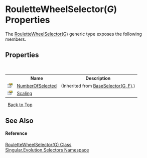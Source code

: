 # RouletteWheelSelector(*G*) Properties
 

The <a href="55160e8f-6153-c2b6-1a0a-22377860007a">RouletteWheelSelector(G)</a> generic type exposes the following members.


## Properties
&nbsp;<table><tr><th></th><th>Name</th><th>Description</th></tr><tr><td>![Public property](media/pubproperty.gif "Public property")</td><td><a href="1112932f-18d5-a3ae-dbc1-8b2095b4dc33">NumberOfSelected</a></td><td> (Inherited from <a href="b07f8aa3-7d64-f29a-64c9-092c29e89b7e">BaseSelector(G, F)</a>.)</td></tr><tr><td>![Public property](media/pubproperty.gif "Public property")</td><td><a href="42db271a-d21b-eeb9-e69c-006daba9c895">Scaling</a></td><td /></tr></table>&nbsp;
<a href="#roulettewheelselector(*g*)-properties">Back to Top</a>

## See Also


#### Reference
<a href="55160e8f-6153-c2b6-1a0a-22377860007a">RouletteWheelSelector(G) Class</a><br /><a href="8320b82a-6d2b-3b02-4fba-371d18ff3e24">Singular.Evolution.Selectors Namespace</a><br />